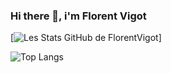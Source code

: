 ### Hi there 👋, i'm Florent Vigot

<!--
**FlorentVigot/FlorentVigot** is a ✨ _special_ ✨ repository because its `README.md` (this file) appears on your GitHub profile.

Here are some ideas to get you started:

- 🔭 I’m currently working on ...
- 🌱 I’m currently learning ...
- 👯 I’m looking to collaborate on ...
- 🤔 I’m looking for help with ...
- 💬 Ask me about ...
- 📫 How to reach me: ...
- 😄 Pronouns: ...
- ⚡ Fun fact: ...
-->
[![Les Stats GitHub de FlorentVigot](https://github-readme-stats.vercel.app/api?username=FlorentVigot)]

![Top Langs](https://github-readme-stats.vercel.app/api/top-langs/?username=FlorentVigot&layout=compact)

